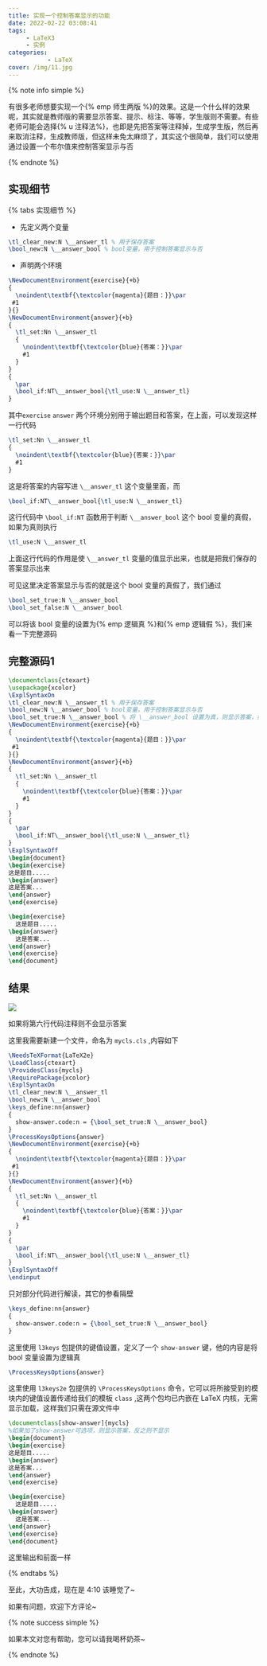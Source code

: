 ```yaml
---
title: 实现一个控制答案显示的功能
date: 2022-02-22 03:08:41
tags:
     - LaTeX3
     - 实例
categories:
           - LaTeX
cover: /img/11.jpg
---
```


{% note info simple %}

有很多老师想要实现一个{% emp  师生两版 %}的效果。这是一个什么样的效果呢，其实就是教师版的需要显示答案、提示、标注、等等，学生版则不需要。有些老师可能会选择{% u 注释法%}，也即是先把答案等注释掉，生成学生版，然后再来取消注释，生成教师版，但这样未免太麻烦了，其实这个很简单，我们可以使用通过设置一个布尔值来控制答案显示与否

{% endnote %}

## 实现细节

{% tabs 实现细节 %}

<!-- tab 直接写在源文件中(不推荐)  @fab fa-apple-pay -->

- 先定义两个变量

```tex
\tl_clear_new:N \__answer_tl % 用于保存答案
\bool_new:N \__answer_bool % bool变量，用于控制答案显示与否
```

- 声明两个环境

```tex
\NewDocumentEnvironment{exercise}{+b}
{
  \noindent\textbf{\textcolor{magenta}{题目：}}\par 
 #1
}{}
\NewDocumentEnvironment{answer}{+b}
{
  \tl_set:Nn \__answer_tl
  {
    \noindent\textbf{\textcolor{blue}{答案：}}\par
    #1
  }
}
{
  \par 
  \bool_if:NT\__answer_bool{\tl_use:N \__answer_tl}
}
```

 其中```exercise``` ```answer``` 两个环境分别用于输出题目和答案，在上面，可以发现这样一行代码

 ```tex
\tl_set:Nn \__answer_tl
 {
   \noindent\textbf{\textcolor{blue}{答案：}}\par
   #1
 }
 ```

这是将答案的内容写进 ```\__answer_tl``` 这个变量里面，而

```tex
\bool_if:NT\__answer_bool{\tl_use:N \__answer_tl}
```

这行代码中 ```\bool_if:NT``` 函数用于判断 ```\__answer_bool``` 这个 bool 变量的真假，如果为真则执行

```tex
\tl_use:N \__answer_tl
```

上面这行代码的作用是使 ```\__answer_tl``` 变量的值显示出来，也就是把我们保存的答案显示出来

可见这里决定答案显示与否的就是这个 bool 变量的真假了，我们通过

```tex
\bool_set_true:N \__answer_bool
\bool_set_false:N \__answer_bool
```

可以将该 bool 变量的设置为{% emp 逻辑真 %}和{% emp 逻辑假  %}，我们来看一下完整源码

## 完整源码1

```tex
\documentclass{ctexart}
\usepackage{xcolor}
\ExplSyntaxOn
\tl_clear_new:N \__answer_tl % 用于保存答案
\bool_new:N \__answer_bool % bool变量，用于控制答案显示与否
\bool_set_true:N \__answer_bool % 将 \__answer_bool 设置为真，则显示答案，如果注释掉，则不显示
\NewDocumentEnvironment{exercise}{+b}
{
  \noindent\textbf{\textcolor{magenta}{题目：}}\par 
 #1
}{}
\NewDocumentEnvironment{answer}{+b}
{
  \tl_set:Nn \__answer_tl
  {
    \noindent\textbf{\textcolor{blue}{答案：}}\par
    #1
  }
}
{
  \par 
  \bool_if:NT\__answer_bool{\tl_use:N \__answer_tl}
}
\ExplSyntaxOff
\begin{document}
\begin{exercise}
这是题目.....
\begin{answer}
这是答案...
\end{answer}
\end{exercise}

\begin{exercise}
  这是题目.....
\begin{answer}
  这是答案...
\end{answer}
\end{exercise}
\end{document}
```

## 结果

![](https://ljguo-1308058910.cos.ap-nanjing.myqcloud.com//img/LaTeX_show_answer1.png)

如果将第六行代码注释则不会显示答案

<!-- endtab -->

<!-- tab 写进cls(推荐) @fas fa-bomb -->
这里我需要新建一个文件，命名为 ```mycls.cls``` ,内容如下

```tex
\NeedsTeXFormat{LaTeX2e}
\LoadClass{ctexart}
\ProvidesClass{mycls}
\RequirePackage{xcolor}
\ExplSyntaxOn
\tl_clear_new:N \__answer_tl
\bool_new:N \__answer_bool
\keys_define:nn{answer}
{
  show-answer.code:n = {\bool_set_true:N \__answer_bool}
}
\ProcessKeysOptions{answer}
\NewDocumentEnvironment{exercise}{+b}
{
  \noindent\textbf{\textcolor{magenta}{题目：}}\par 
 #1
}{}
\NewDocumentEnvironment{answer}{+b}
{
  \tl_set:Nn \__answer_tl
  {
    \noindent\textbf{\textcolor{blue}{答案：}}\par
    #1
  }
}
{
  \par 
  \bool_if:NT\__answer_bool{\tl_use:N \__answer_tl}
}
\ExplSyntaxOff
\endinput
```

只对部分代码进行解读，其它的参看隔壁

```tex
\keys_define:nn{answer}
{
  show-answer.code:n = {\bool_set_true:N \__answer_bool}
}
```

这里使用 ```l3keys``` 包提供的键值设置，定义了一个 ```show-answer``` 键，他的内容是将 bool 变量设置为逻辑真

```tex
\ProcessKeysOptions{answer}
```

这里使用 ```l3keys2e``` 包提供的 ```\ProcessKeysOptions``` 命令，它可以将所接受到的模块内的键值设置传递给我们的模板 ```class``` ,这两个包均已内嵌在 LaTeX 内核，无需显示加载，这样我们只需在源文件中

```tex
\documentclass[show-answer]{mycls}
%如果加了show-answer可选项，则显示答案，反之则不显示
\begin{document}
\begin{exercise}
这是题目.....
\begin{answer}
这是答案...
\end{answer}
\end{exercise}

\begin{exercise}
  这是题目.....
\begin{answer}
  这是答案...
\end{answer}
\end{exercise}
\end{document}
```

这里输出和前面一样

<!-- endtab -->
{% endtabs %}

至此，大功告成，现在是 4:10 该睡觉了~

如果有问题，欢迎下方评论~

{% note success simple %}

如果本文对您有帮助，您可以请我喝杯奶茶~

{% endnote %}

